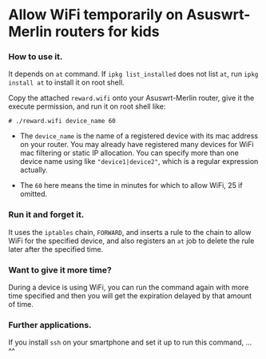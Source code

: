 # Allow WiFi temporarily on Asuswrt-Merlin routers for kids

### How to use it.

It depends on `at` command. If `ipkg list_installed` does not list `at`, run `ipkg install at` to install it on root shell.

Copy the attached `reward.wifi` onto your Asuswrt-Merlin router, give it the execute permission, and run it on root shell like:
```
# ./reward.wifi device_name 60
```
- The `device_name` is the name of a registered device with its mac address on your router. You may already have registered many devices for WiFi mac filtering or static IP allocation. You can specify more than one device name using like `"device1|device2"`, which is a regular expression actually.

- The `60` here means the time in minutes for which to allow WiFi, 25 if omitted.

### Run it and forget it.

It uses the `iptables` chain, `FORWARD`, and inserts a rule to the chain to allow WiFi for the specified device, and also registers an `at` job to delete the rule later after the specified time.

### Want to give it more time?

During a device is using WiFi, you can run the command again with more time specified and then you will get the expiration delayed by that amount of time.

### Further applications.

If you install `ssh` on your smartphone and set it up to run this command, ... ^^

